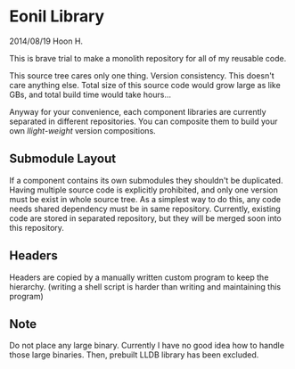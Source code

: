 Eonil Library
=============
2014/08/19
Hoon H.





This is brave trial to make a monolith repository for all of
my reusable code.

This source tree cares only one thing. Version consistency. 
This doesn't care anything else. Total size of this source 
code would grow large as like GBs, and total build time would 
take hours...

Anyway for your convenience, each component libraries are 
currently separated in different repositories. You can 
composite them to build your own *llight-weight* version
compositions.










Submodule Layout
----------------
If a component contains its own submodules they shouldn't
be duplicated. Having multiple source code is explicitly
prohibited, and only one version must be exist in whole source
tree. As a simplest way to do this, any code needs shared 
dependency must be in same repository. Currently, existing 
code are stored in separated repository, but they will be
merged soon into this repository.




Headers
-------
Headers are copied by a manually written custom program to keep the hierarchy.
(writing a shell script is harder than writing and maintaining this program)




Note
----
Do not place any large binary. Currently I have no good idea 
how to handle those large binaries. Then, prebuilt LLDB library
has been excluded.